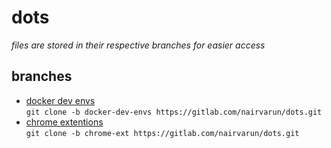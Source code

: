 # dots

*files are stored in their respective branches for easier access*

## branches
- [docker dev envs](https://gitlab.com/nairvarun/dots/-/tree/docker-dev-envs)<br>
`git clone -b docker-dev-envs https://gitlab.com/nairvarun/dots.git`
- [chrome extentions](https://gitlab.com/nairvarun/dots/-/tree/chrome-ext)<br>
`git clone -b chrome-ext https://gitlab.com/nairvarun/dots.git`
